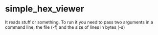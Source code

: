 # simple_hex_viewer
It reads stuff or something.
To run it you need to pass two arguments in a command line, the file (-f) and the size of lines in bytes (-s)
